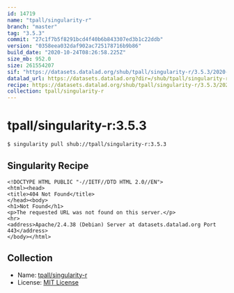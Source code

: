 ```yaml
---
id: 14719
name: "tpall/singularity-r"
branch: "master"
tag: "3.5.3"
commit: "27c1f7b5f8291bcd4f40b6b843307ed3b1c22ddb"
version: "0358eea032daf902ac725178716b9b86"
build_date: "2020-10-24T08:26:58.225Z"
size_mb: 952.0
size: 261554207
sif: "https://datasets.datalad.org/shub/tpall/singularity-r/3.5.3/2020-10-24-27c1f7b5-0358eea0/0358eea032daf902ac725178716b9b86.sif"
datalad_url: https://datasets.datalad.org?dir=/shub/tpall/singularity-r/3.5.3/2020-10-24-27c1f7b5-0358eea0/
recipe: https://datasets.datalad.org/shub/tpall/singularity-r/3.5.3/2020-10-24-27c1f7b5-0358eea0/Singularity
collection: tpall/singularity-r
---
```


# tpall/singularity-r:3.5.3

```bash
$ singularity pull shub://tpall/singularity-r:3.5.3
```

## Singularity Recipe

```singularity
<!DOCTYPE HTML PUBLIC "-//IETF//DTD HTML 2.0//EN">
<html><head>
<title>404 Not Found</title>
</head><body>
<h1>Not Found</h1>
<p>The requested URL was not found on this server.</p>
<hr>
<address>Apache/2.4.38 (Debian) Server at datasets.datalad.org Port 443</address>
</body></html>
```

## Collection

 - Name: [tpall/singularity-r](https://github.com/tpall/singularity-r)
 - License: [MIT License](https://api.github.com/licenses/mit)

